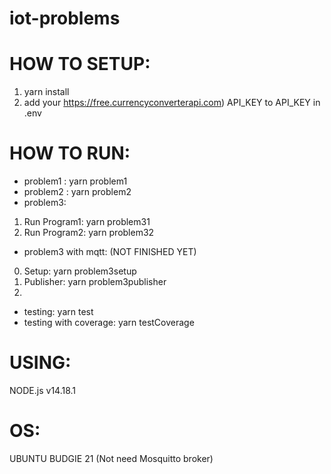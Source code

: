 # iot-problems

# HOW TO SETUP:

1. yarn install
2. add your https://free.currencyconverterapi.com) API_KEY to API_KEY in .env

# HOW TO RUN:

- problem1 : yarn problem1
- problem2 : yarn problem2
- problem3:

1. Run Program1: yarn problem31
2. Run Program2: yarn problem32

- problem3 with mqtt: (NOT FINISHED YET)

0. Setup: yarn problem3setup
1. Publisher: yarn problem3publisher
2.

- testing: yarn test
- testing with coverage: yarn testCoverage

# USING:

NODE.js v14.18.1

# OS:

UBUNTU BUDGIE 21 (Not need Mosquitto broker)
